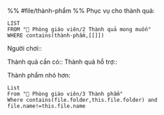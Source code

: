 %%
#file/thành-phẩm
%%
Phục vụ cho thành quả:
```dataview
LIST
FROM "📐 Phòng giáo viên/2 Thành quả mong muốn"
WHERE contains(thành-phẩm,[[]])
```
Người chơi::

Thành quả cần có::
Thành quả hỗ trợ::

Thành phẩm nhỏ hơn:
```dataview
List 
From "📐 Phòng giáo viên/3 Thành phẩm" 
Where contains(file.folder,this.file.folder) and file.name!=this.file.name
```